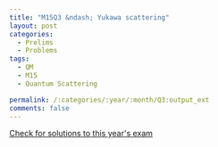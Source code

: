 ```yaml
---
title: "M15Q3 &ndash; Yukawa scattering"
layout: post
categories:
  - Prelims
  - Problems
tags:
  - QM
  - M15
  - Quantum Scattering

permalink: /:categories/:year/:month/Q3:output_ext
comments: false
---
```

<object data="2015M3Q.pdf" type="application/pdf" width="100%" height="500"></object>
<div class="message"><a href='https://princetonprelim.com/prelim/35/'>Check for solutions to this year's exam</a></div>
